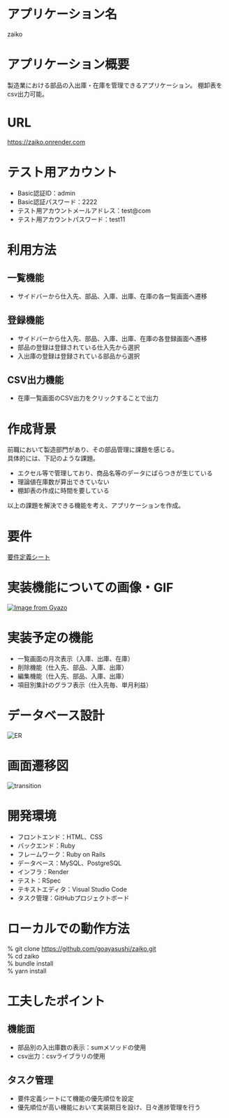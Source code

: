 # アプリケーション名
zaiko

# アプリケーション概要
製造業における部品の入出庫・在庫を管理できるアプリケーション。
棚卸表をcsv出力可能。

# URL
https://zaiko.onrender.com

# テスト用アカウント
- Basic認証ID：admin
- Basic認証パスワード：2222
- テスト用アカウントメールアドレス：test@com
- テスト用アカウントパスワード：test11

# 利用方法
## 一覧機能
- サイドバーから仕入先、部品、入庫、出庫、在庫の各一覧画面へ遷移
## 登録機能
- サイドバーから仕入先、部品、入庫、出庫、在庫の各登録画面へ遷移
- 部品の登録は登録されている仕入先から選択
- 入出庫の登録は登録されている部品から選択
## CSV出力機能
- 在庫一覧画面のCSV出力をクリックすることで出力

# 作成背景
前職において製造部門があり、その部品管理に課題を感じる。  
具体的には、下記のような課題。  
- エクセル等で管理しており、商品名等のデータにばらつきが生じている  
- 理論値在庫数が算出できていない  
- 棚卸表の作成に時間を要している  

以上の課題を解決できる機能を考え、アプリケーションを作成。  

# 要件
[要件定義シート](https://docs.google.com/spreadsheets/d/1DFeQ_zoq5AOc3sLQ_lhf9LkXbmWWTPElGXurzbTBj6o/edit#gid=982722306) 

# 実装機能についての画像・GIF
[![Image from Gyazo](https://i.gyazo.com/c1825731acd9e6938df379c452c4b4c0.png)](https://gyazo.com/c1825731acd9e6938df379c452c4b4c0)

# 実装予定の機能
- 一覧画面の月次表示（入庫、出庫、在庫）
- 削除機能（仕入先、部品、入庫、出庫）
- 編集機能（仕入先、部品、入庫、出庫）
- 項目別集計のグラフ表示（仕入先毎、単月利益）

# データベース設計
![ER](https://user-images.githubusercontent.com/76515589/228406188-4bb6a1d3-3ed0-4b00-bed1-efa57d6a7a58.png)

# 画面遷移図
![transition](https://user-images.githubusercontent.com/76515589/228406559-4c2ec0c1-56d3-49a4-a244-6fb830474ef8.png)

# 開発環境
- フロントエンド：HTML、CSS
- バックエンド：Ruby
- フレームワーク：Ruby on Rails
- データベース：MySQL、PostgreSQL
- インフラ：Render
- テスト：RSpec
- テキストエディタ：Visual Studio Code
- タスク管理：GitHubプロジェクトボード

# ローカルでの動作方法
% git clone https://github.com/goayasushi/zaiko.git  
% cd zaiko  
% bundle install  
% yarn install  

# 工夫したポイント
## 機能面
- 部品別の入出庫数の表示：sumメソッドの使用
- csv出力：csvライブラリの使用
## タスク管理
- 要件定義シートにて機能の優先順位を設定
- 優先順位が高い機能において実装期日を設け、日々進捗管理を行う